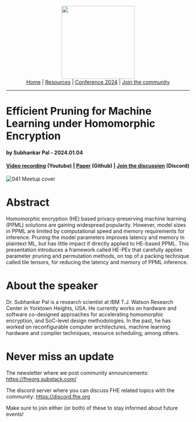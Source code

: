 <!-- Main header navigation -->
<p align="center">
  <img width="200" src="https://user-images.githubusercontent.com/5758427/180978488-db825482-5a58-4c7c-9589-c494a6f0be04.png"><br/>
  <a href="https://fhe-org.github.io">Home</a> | <a href="https://fhe-org.github.io/resources">Resources</a> | <a href="https://fhe-org.github.io/conferences/conference-2024/">Conference 2024</a> | <a href="https://fhe-org.github.io/community">Join the community</a>
</p>
<hr/>
<!-- /Main header navigation -->


# Efficient Pruning for Machine Learning under Homomorphic Encryption
#### by Subhankar Pal - 2024.01.04
#### <a href="https://www.youtube.com/watch?v=GSinoPfLmYk&list=PLnbmMskCVh1chnSM8Jjy6Nk3IH6fpn7MM&index=1">Video recording</a> (Youtube) | <a href="https://arxiv.org/pdf/2207.03384.pdf">Paper</a> (Github) | <a href="https://discord.fhe.org">Join the discussion</a> (Discord)

![041 Meetup cover](https://github.com/FHE-org/fhe-org.github.io/assets/37557436/2909275d-5a68-40c9-a14f-005dd7d5c8cf)


# Abstract

Homomorphic encryption (HE) based privacy-preserving machine learning (PPML) solutions are gaining widespread popularity. However, model sizes in PPML are limited by computational speed and memory requirements for inference. Pruning the model parameters improves latency and memory in plaintext ML, but has little impact if directly applied to HE-based PPML. This presentation introduces a framework called HE-PEx that carefully applies parameter pruning and permutation methods, on top of a packing technique called tile tensors, for reducing the latency and memory of PPML inference.

# About the speaker

Dr. Subhankar Pal is a research scientist at IBM T.J. Watson Research Center in Yorktown Heights, USA. He currently works on hardware and software co-designed approaches for accelerating homomorphic encryption, and SoC-level design methodologies. In the past, he has worked on reconfigurable computer architectures, machine learning hardware and compiler techniques, resource scheduling, among others.

# Never miss an update

The newsletter where we post community announcements: https://fheorg.substack.com/

The discord server where you can discuss FHE related topics with the community: https://discord.fhe.org

Make sure to join either (or both) of these to stay informed about future events!
